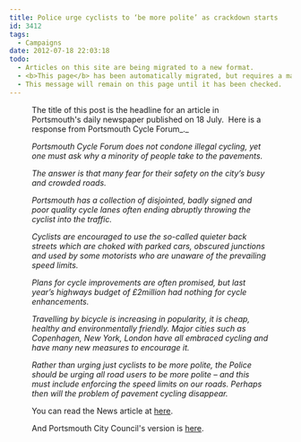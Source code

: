 ```yaml
---
title: Police urge cyclists to ‘be more polite’ as crackdown starts
id: 3412
tags:
  - Campaigns
date: 2012-07-18 22:03:18
todo:
  - Articles on this site are being migrated to a new format.
  - <b>This page</b> has been automatically migrated, but requires a manual check-&amp;-tune to ensure the format and links all work as expected.
  - This message will remain on this page until it has been checked.
---
```


<figure id="attachment_3427" align="alignleft" width="700" caption="Parked car on cycle lane on Albert Road Southsea"][![](http://www.pompeybug.co.uk/wp-content/uploads/2012/07/car-on-path-alb-rd-1-700x525.jpg "Parked cars on cycle lane on Albert Road Southsea")](http://www.pompeybug.co.uk/wp-content/uploads/2012/07/car-on-path-alb-rd-1-700x525.jpg)</figure>

The title of this post is the headline for an article in Portsmouth's daily newspaper published on 18 July.  Here is a response from Portsmouth Cycle Forum_._

_Portsmouth Cycle Forum does not condone illegal cycling, yet one must ask why a minority of people take to the pavements._

_The answer is that many fear for their safety on the city’s busy and crowded roads._

_Portsmouth has a collection of disjointed, badly signed and poor quality cycle lanes often ending abruptly throwing the cyclist into the traffic._

_Cyclists are encouraged to use the so-called quieter back streets which are choked with parked cars, obscured junctions and used by some motorists who are unaware of the prevailing speed limits._

_Plans for cycle improvements are often promised, but last year’s highways budget of £2million had nothing for cycle enhancements._

_Travelling by bicycle is increasing in popularity, it is cheap, healthy and environmentally friendly. Major cities such as Copenhagen, New York, London have all embraced cycling and have many new measures to encourage it._

_Rather than urging just cyclists to be more polite, the Police should be urging all road users to be more polite – and this must include enforcing the speed limits on our roads. Perhaps then will the problem of pavement cycling disappear._

You can read the News article at [here](http://www.portsmouth.co.uk/news/local/police-urge-cyclists-to-be-more-polite-as-crackdown-starts-1-4069166 "Police urge cyclists to ‘be more polite’ as crackdown starts").

And Portsmouth City Council's version is [here](http://www.portsmouth.gov.uk/yourcouncil/20694_25772.html "Summer push for polite cycling").